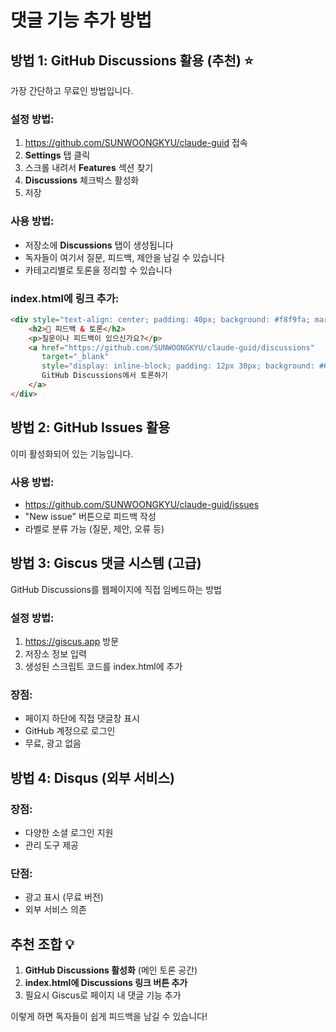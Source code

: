 # 댓글 기능 추가 방법

## 방법 1: GitHub Discussions 활용 (추천) ⭐
가장 간단하고 무료인 방법입니다.

### 설정 방법:
1. https://github.com/SUNWOONGKYU/claude-guid 접속
2. **Settings** 탭 클릭
3. 스크롤 내려서 **Features** 섹션 찾기
4. **Discussions** 체크박스 활성화
5. 저장

### 사용 방법:
- 저장소에 **Discussions** 탭이 생성됩니다
- 독자들이 여기서 질문, 피드백, 제안을 남길 수 있습니다
- 카테고리별로 토론을 정리할 수 있습니다

### index.html에 링크 추가:
```html
<div style="text-align: center; padding: 40px; background: #f8f9fa; margin-top: 50px;">
    <h2>💬 피드백 & 토론</h2>
    <p>질문이나 피드백이 있으신가요?</p>
    <a href="https://github.com/SUNWOONGKYU/claude-guid/discussions" 
       target="_blank" 
       style="display: inline-block; padding: 12px 30px; background: #667eea; color: white; text-decoration: none; border-radius: 8px; margin-top: 20px;">
       GitHub Discussions에서 토론하기
    </a>
</div>
```

## 방법 2: GitHub Issues 활용
이미 활성화되어 있는 기능입니다.

### 사용 방법:
- https://github.com/SUNWOONGKYU/claude-guid/issues
- "New issue" 버튼으로 피드백 작성
- 라벨로 분류 가능 (질문, 제안, 오류 등)

## 방법 3: Giscus 댓글 시스템 (고급)
GitHub Discussions를 웹페이지에 직접 임베드하는 방법

### 설정 방법:
1. https://giscus.app 방문
2. 저장소 정보 입력
3. 생성된 스크립트 코드를 index.html에 추가

### 장점:
- 페이지 하단에 직접 댓글창 표시
- GitHub 계정으로 로그인
- 무료, 광고 없음

## 방법 4: Disqus (외부 서비스)
### 장점:
- 다양한 소셜 로그인 지원
- 관리 도구 제공

### 단점:
- 광고 표시 (무료 버전)
- 외부 서비스 의존

## 추천 조합 💡
1. **GitHub Discussions 활성화** (메인 토론 공간)
2. **index.html에 Discussions 링크 버튼 추가**
3. 필요시 Giscus로 페이지 내 댓글 기능 추가

이렇게 하면 독자들이 쉽게 피드백을 남길 수 있습니다!